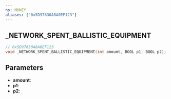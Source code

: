 ```yaml
---
ns: MONEY
aliases: ["0x5D97630A8A0EF123"]
---
```

## _NETWORK_SPENT_BALLISTIC_EQUIPMENT

```c
// 0x5D97630A8A0EF123
void _NETWORK_SPENT_BALLISTIC_EQUIPMENT(int amount, BOOL p1, BOOL p2);
```


## Parameters
* **amount**: 
* **p1**: 
* **p2**: 

